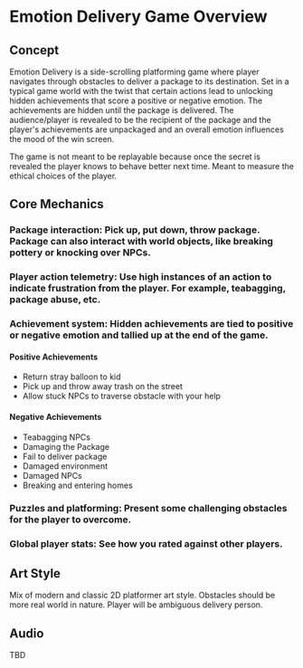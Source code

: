 # Emotion Delivery Game Overview
## Concept

Emotion Delivery is a side-scrolling platforming game where player navigates through obstacles to deliver a package to its destination. Set in a typical game world with the twist that certain actions lead to unlocking hidden achievements that score a positive or negative emotion. The achievements are hidden until the package is delivered. The audience/player is revealed to be the recipient of the package and the player's achievements are unpackaged and an overall emotion influences the mood of the win screen.

The game is not meant to be replayable because once the secret is revealed the player knows to behave better next time. Meant to measure the ethical choices of the player.

## Core Mechanics

### Package interaction: Pick up, put down, throw package. Package can also interact with world objects, like breaking pottery or knocking over NPCs.
### Player action telemetry: Use high instances of an action to indicate frustration from the player. For example, teabagging, package abuse, etc.
### Achievement system: Hidden achievements are tied to positive or negative emotion and tallied up at the end of the game.
#### Positive Achievements
- Return stray balloon to kid
- Pick up and throw away trash on the street
- Allow stuck NPCs to traverse obstacle with your help

#### Negative Achievements
- Teabagging NPCs
- Damaging the Package
- Fail to deliver package
- Damaged environment
- Damaged NPCs
- Breaking and entering homes

### Puzzles and platforming: Present some challenging obstacles for the player to overcome.
### Global player stats: See how you rated against other players.

## Art Style

Mix of modern and classic 2D platformer art style. Obstacles should be more real world in nature. Player will be ambiguous delivery person.

## Audio

TBD

